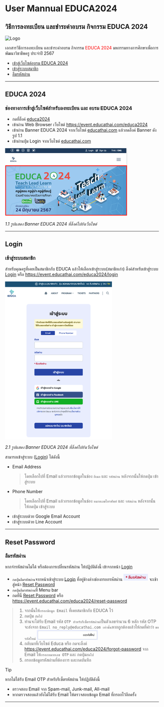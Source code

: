 <style>
r { color: Red }
o { color: Orange }
g { color: Green }
</style>

# User Mannual EDUCA2024
## วิธีการลงทะเบียน และชำระค่าอบรม กิจกรรม EDUCA 2024

![Logo](https://educathai.com/images/favicon-196x196.png)

เอกสารวิธีการลงทะเบียน และชำระค่าอบรม กิจกรรม <r>EDUCA 2024</r> มหกรรมทางการศึกษาเพื่อการพัฒนาวิชาชีพครู ประจำปี 2567 
- [เข้าสู่เว็บไซต์อบรม EDUCA 2024](#educa-2024)
- [เข้าสู่ระบบสมาชิก](#login)
- [ลืมรหัสผ่าน](#reset-password)

---

## EDUCA 2024
### ช่องทางการเข้าสู่เว็บไซต์สำหรับลงทะเบียน และ อบรม EDUCA 2024

- กดที่ลิ้งค์ [educa2024]
- เข้าผ่าน Web Browser เว็บไซต์ https://event.educathai.com/educa2024
- เข้าผ่าน Banner EDUCA 2024 จากเว็บไซต์ [educathai.com] แล้วกดลิ้งค์ Banner ดังรูป 1.1
- เข้าผ่านปุ่ม Login จากเว็บไซต์ [educathai.com]


<img alt="banner educa 2024" src="image/banner-educa-2024-2.png" width="400" >

_1.1 รูปแสดง Banner EDUCA 2024 ที่ลิ้งค์ไปยังเว็บไซต์_


[educa2024]:(https://event.educathai.com/educa2024)
[educathai.com]:(https://www.educathai.com)

---

## Login
### เข้าสู่ระบบสมาชิก
สำหรับคุณครูที่เคยเป็นสมาชิกกับ EDUCA แล้วให้เลือกเข้าสู่ระบบ(สมาชิกเก่า) 
ลิ้งค์สำหรับเข้าสู่ระบบ ​​​[Login] หรือ https://event.educathai.com/educa2024/login

<img alt="login" src="image/login-page.png" width="350" >

_2.1 รูปแสดง Banner EDUCA 2024 ที่ลิ้งค์ไปยังเว็บไซต์_

สามารถเข้าสู่ระบบ ([Login]) ได้ดังนี้
- Email Address
    > โดยเลือกไปที่ Email แล้วกรอกข้อมูลในช่อง `อีเมล` และ `รหัสผ่าน` หลังจากนั้นให้กดปุ่ม เข้าสู่ระบบ
- Phone Number
    > โดยเลือกไปที่ Email แล้วกรอกข้อมูลในช่อง `หมายเลขโทรศัพท์` และ `รหัสผ่าน` หลังจากนั้นให้กดปุ่ม เข้าสู่ระบบ
- เข้าสู่ระบบด้วย Google Email Account
- เข้าสู่ระบบด้วย Line Account

[Login]:(https://event.educathai.com/educa2024/login)

---

## Reset Password
### ลืมรหัสผ่าน
หากจำรหัสผ่านไม่ได้ หรือต้องการเปลื่ยนรหัสผ่าน ให้ปฏิบัติดังนี้
เข้าจากหน้า [Login]
- `กดปุ่มลืมรหัสผ่าน`จากหน้าเข้าสู่ระบบ [Login] ที่อยู่ข้างล่างช่องกรอกรหัสผ่าน <img src="image/forgot-pass.png" width="80"> จะเข้าสู่หน้า [Reset Password]
- `กดปุ่มลืมรหัสผ่าน`ที่ Menu bar
- กดที่นี่ [Reset Password] หรือ https://event.educathai.com/educa2024/reset-password

> 1. จากนั้นให้`กรอกข้อมูล Email` ที่เคยสมาชิกกับ EDUCA ไว้
> 2. กดปุ่ม `ถัดไป`
> 3. ท่านจะได้รับ Email รหัส `OTP สำหรับรีเซ็ตรหัสผ่าน`เป็นตัวเลขจำนวน 6 หลัก รหัส OTP จะส่งจาก `Email no_reply@educathai.com เท่านั้น`หากถูกต้องแล้วให้กดที่คำว่า `ขอรหัสใหม่` <img src="image/Request-otp.png" width="200">
> 4. กลับมาที่เว็บไซต์ Educa หรือ กดจะลิ้งค์ https://event.educathai.com/educa2024/forgot-password จาก Email ให้`กรอกหมายเลข OTP` และ กดปุ่ม`ถัดไป`
> 5. กรอกข้อมูลรหัสผ่านที่ต้องการ และกดบันทึก

> [!TIP]
> หากไม่ได้รับ Email OTP สำหรับรีเซ็ตรหัสผ่าน ให้ปฏิบัติดังนี้
> - ตรวจสอบ Email จาก Spam-mail, Junk-mail, All-mail
> - หากตรวจสอบแล้วยังไม่ได้รับ Email ให้ตรวจสอบข้อมูล Email ที่กรอกไว้อีกครั้ง 

[Reset Password]:(https://event.educathai.com/educa2024/reset-password)

---
